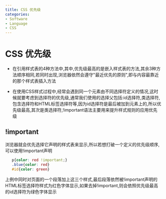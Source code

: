 ```yaml
---
title: CSS 优先级
categories:
- Software
- Language
- CSS
---
```

# CSS 优先级

- 在引用样式表的4种方法中,其中,优先级最高的是嵌入样式表的方法,其余3种方法顺序相同,若同时出现,浏览器依然会遵守"最近优先的原则",即与内容最靠近的那个样式表插入方法

- 在使用CSS样式过程中,经常会遇到同一个元素由不同选择符定义的情况,这时候就要考虑到选择符的优先级,通常我们使用的选择父包括:id选择符,类选择符,包含选择符和HTML标签选择符等,因为id选择符是最后被加到元素上的,所以优先级最高,其次是类选择符,!important语法主要用来提升样式规则的应用优先级

## !important

浏览器就会优先选择它声明的样式表来显示,所以若想打破一个定义的优先级顺序,可以使用!important声明

```css
   p{color: red !important;}
   .blue{color: red}
   #id{color: green}
```

上例中同时对页面的一个段落加上这三个样式,最后段落依然被!important声明的
HTML标签选择符样式为红色字体显示,如果去掉!important,则会依照优先级最高
的id选择符为绿色字体显示

